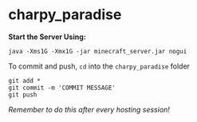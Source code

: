 # charpy_paradise

**Start the Server Using:**

```
java -Xms1G -Xmx1G -jar minecraft_server.jar nogui
```

To commit and push, `cd` into the `charpy_paradise` folder
```
git add *
git commit -m 'COMMIT MESSAGE'
git push
```

*Remember to do this after every hosting session!*
